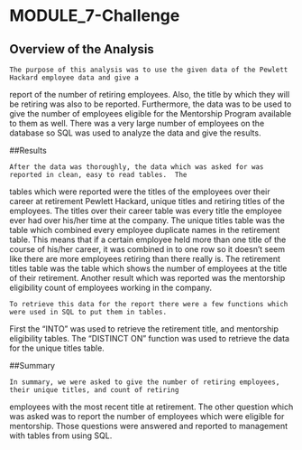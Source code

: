 # MODULE_7-Challenge

## Overview of the Analysis

 	The purpose of this analysis was to use the given data of the Pewlett Hackard employee data and give a
report of the number of retiring employees.  Also, the title by which they will be retiring was also to be 
reported.  Furthermore, the data was to be used to give the number of employees eligible for the Mentorship 
Program available to them as well.  There was a very large number of employees on the database so SQL was used
to analyze the data and give the results.

##Results

	After the data was thoroughly, the data which was asked for was reported in clean, easy to read tables.  The
tables which were reported were the titles of the employees over their career at retirement Pewlett Hackard, unique titles
and retiring titles of the employees.  The titles over their career table was every title the employee ever had over 
his/her time at the company.  The unique titles table was the table which combined every employee duplicate names in the 
retirement table.  This means that if a certain employee held more than one title of the course of his/her career, it was 
combined in to one row so it doesn’t seem like there are more employees retiring than there really is.  The retirement titles
table was the table which shows the number of employees at the title of their retirement.  Another result which was reported 
was the mentorship eligibility count of employees working in the company.

	To retrieve this data for the report there were a few functions which were used in SQL to put them in tables.
First the “INTO” was used to retrieve the retirement title, and mentorship eligibility tables.  The “DISTINCT ON” function
was used to retrieve the data for the unique titles table.

##Summary

	In summary, we were asked to give the number of retiring employees, their unique titles, and count of retiring 
employees with the most recent title at retirement.  The other question which was asked was to report the number of employees
which were eligible for mentorship.  Those questions were answered and reported to management with tables from using SQL.
